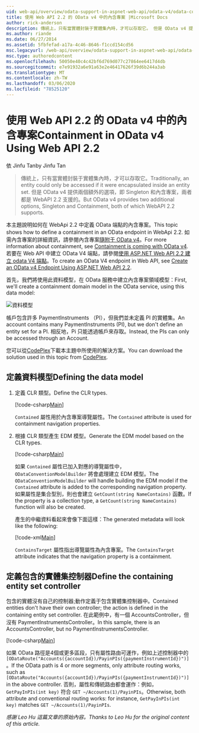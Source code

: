```yaml
---
uid: web-api/overview/odata-support-in-aspnet-web-api/odata-v4/odata-containment-in-web-api-22
title: 使用 Web API 2.2 的 OData v4 中的內含專案 |Microsoft Docs
author: rick-anderson
description: 傳統上，只有當實體封裝于實體集內時，才可以存取它。 但是 OData v4 提供兩個額外的選項： Singleton 和 Con 。
ms.author: riande
ms.date: 06/27/2014
ms.assetid: 5fbfefad-a17a-4c46-8646-f1ccd154cd56
msc.legacyurl: /web-api/overview/odata-support-in-aspnet-web-api/odata-v4/odata-containment-in-web-api-22
msc.type: authoredcontent
ms.openlocfilehash: 50050e40c4c42bf6d769d077c27864ee6417d4db
ms.sourcegitcommit: e7e91932a6e91a63e2e46417626f39d6b244a3ab
ms.translationtype: MT
ms.contentlocale: zh-TW
ms.lasthandoff: 03/06/2020
ms.locfileid: "78525120"
---
```

# <a name="containment-in-odata-v4-using-web-api-22"></a><span data-ttu-id="3d78a-104">使用 Web API 2.2 的 OData v4 中的內含專案</span><span class="sxs-lookup"><span data-stu-id="3d78a-104">Containment in OData v4 Using Web API 2.2</span></span>

<span data-ttu-id="3d78a-105">依 Jinfu Tan</span><span class="sxs-lookup"><span data-stu-id="3d78a-105">by Jinfu Tan</span></span>

> <span data-ttu-id="3d78a-106">傳統上，只有當實體封裝于實體集內時，才可以存取它。</span><span class="sxs-lookup"><span data-stu-id="3d78a-106">Traditionally, an entity could only be accessed if it were encapsulated inside an entity set.</span></span> <span data-ttu-id="3d78a-107">但是 OData v4 提供兩個額外的選項，即 Singleton 和內含專案，兩者都是 WebAPI 2.2 支援的。</span><span class="sxs-lookup"><span data-stu-id="3d78a-107">But OData v4 provides two additional options, Singleton and Containment, both of which WebAPI 2.2 supports.</span></span>

<span data-ttu-id="3d78a-108">本主題說明如何在 WebApi 2.2 中定義 OData 端點的內含專案。</span><span class="sxs-lookup"><span data-stu-id="3d78a-108">This topic shows how to define a containment in an OData endpoint in WebApi 2.2.</span></span> <span data-ttu-id="3d78a-109">如需內含專案的詳細資訊，請參閱內含專案[隨附于 OData v4](https://blogs.msdn.com/b/odatateam/archive/2014/03/13/containment-is-coming-with-odata-v4.aspx)。</span><span class="sxs-lookup"><span data-stu-id="3d78a-109">For more information about containment, see [Containment is coming with OData v4](https://blogs.msdn.com/b/odatateam/archive/2014/03/13/containment-is-coming-with-odata-v4.aspx).</span></span> <span data-ttu-id="3d78a-110">若要在 Web API 中建立 OData V4 端點，請參閱[使用 ASP.NET Web API 2.2 建立 odata V4 端點](create-an-odata-v4-endpoint.md)。</span><span class="sxs-lookup"><span data-stu-id="3d78a-110">To create an OData V4 endpoint in Web API, see [Create an OData v4 Endpoint Using ASP.NET Web API 2.2](create-an-odata-v4-endpoint.md).</span></span>

<span data-ttu-id="3d78a-111">首先，我們將使用此資料模型，在 OData 服務中建立內含專案領域模型：</span><span class="sxs-lookup"><span data-stu-id="3d78a-111">First, we'll create a containment domain model in the OData service, using this data model:</span></span>

![資料模型](odata-containment-in-web-api-22/_static/image1.png)

<span data-ttu-id="3d78a-113">帳戶包含許多 PaymentInstruments （PI），但我們並未定義 PI 的實體集。</span><span class="sxs-lookup"><span data-stu-id="3d78a-113">An account contains many PaymentInstruments (PI), but we don't define an entity set for a PI.</span></span> <span data-ttu-id="3d78a-114">相反地，Pi 只能透過帳戶來存取。</span><span class="sxs-lookup"><span data-stu-id="3d78a-114">Instead, the PIs can only be accessed through an Account.</span></span>

<span data-ttu-id="3d78a-115">您可以從[CodePlex](https://aspnet.codeplex.com/SourceControl/latest#Samples/WebApi/OData/v4/ODataContainmentSample/)下載本主題中所使用的解決方案。</span><span class="sxs-lookup"><span data-stu-id="3d78a-115">You can download the solution used in this topic from [CodePlex](https://aspnet.codeplex.com/SourceControl/latest#Samples/WebApi/OData/v4/ODataContainmentSample/).</span></span>

## <a name="defining-the-data-model"></a><span data-ttu-id="3d78a-116">定義資料模型</span><span class="sxs-lookup"><span data-stu-id="3d78a-116">Defining the data model</span></span>

1. <span data-ttu-id="3d78a-117">定義 CLR 類型。</span><span class="sxs-lookup"><span data-stu-id="3d78a-117">Define the CLR types.</span></span>

    [!code-csharp[Main](odata-containment-in-web-api-22/samples/sample1.cs)]

    <span data-ttu-id="3d78a-118">`Contained` 屬性用於內含專案導覽屬性。</span><span class="sxs-lookup"><span data-stu-id="3d78a-118">The `Contained` attribute is used for containment navigation properties.</span></span>
2. <span data-ttu-id="3d78a-119">根據 CLR 類型產生 EDM 模型。</span><span class="sxs-lookup"><span data-stu-id="3d78a-119">Generate the EDM model based on the CLR types.</span></span>

    [!code-csharp[Main](odata-containment-in-web-api-22/samples/sample2.cs)]

    <span data-ttu-id="3d78a-120">如果 `Contained` 屬性已加入對應的導覽屬性中，`ODataConventionModelBuilder` 將會處理建立 EDM 模型。</span><span class="sxs-lookup"><span data-stu-id="3d78a-120">The `ODataConventionModelBuilder` will handle building the EDM model if the `Contained` attribute is added to the corresponding navigation property.</span></span> <span data-ttu-id="3d78a-121">如果屬性是集合型別，則也會建立 `GetCount(string NameContains)` 函數。</span><span class="sxs-lookup"><span data-stu-id="3d78a-121">If the property is a collection type, a `GetCount(string NameContains)` function will also be created.</span></span>

    <span data-ttu-id="3d78a-122">產生的中繼資料看起來會像下面這樣：</span><span class="sxs-lookup"><span data-stu-id="3d78a-122">The generated metadata will look like the following:</span></span>

    [!code-xml[Main](odata-containment-in-web-api-22/samples/sample3.xml?highlight=10)]

    <span data-ttu-id="3d78a-123">`ContainsTarget` 屬性指出導覽屬性為內含專案。</span><span class="sxs-lookup"><span data-stu-id="3d78a-123">The `ContainsTarget` attribute indicates that the navigation property is a containment.</span></span>

## <a name="define-the-containing-entity-set-controller"></a><span data-ttu-id="3d78a-124">定義包含的實體集控制器</span><span class="sxs-lookup"><span data-stu-id="3d78a-124">Define the containing entity set controller</span></span>

<span data-ttu-id="3d78a-125">包含的實體沒有自己的控制器;動作定義于包含實體集控制器中。</span><span class="sxs-lookup"><span data-stu-id="3d78a-125">Contained entities don't have their own controller; the action is defined in the containing entity set controller.</span></span> <span data-ttu-id="3d78a-126">在此範例中，有一個 AccountsController，但沒有 PaymentInstrumentsController。</span><span class="sxs-lookup"><span data-stu-id="3d78a-126">In this sample, there is an AccountsController, but no PaymentInstrumentsController.</span></span>

[!code-csharp[Main](odata-containment-in-web-api-22/samples/sample4.cs)]

<span data-ttu-id="3d78a-127">如果 OData 路徑是4個或更多區段，只有屬性路由可運作，例如上述控制器中的 `[ODataRoute("Accounts({accountId})/PayinPIs({paymentInstrumentId})")]`。</span><span class="sxs-lookup"><span data-stu-id="3d78a-127">If the OData path is 4 or more segments, only attribute routing works, such as `[ODataRoute("Accounts({accountId})/PayinPIs({paymentInstrumentId})")]` in the above controller.</span></span> <span data-ttu-id="3d78a-128">否則，屬性和傳統路由都會運作：例如，`GetPayInPIs(int key)` 符合 `GET ~/Accounts(1)/PayinPIs`。</span><span class="sxs-lookup"><span data-stu-id="3d78a-128">Otherwise, both attribute and conventional routing works: for instance, `GetPayInPIs(int key)` matches `GET ~/Accounts(1)/PayinPIs`.</span></span>

<span data-ttu-id="3d78a-129">*感謝 Leo Hu 這篇文章的原始內容。*</span><span class="sxs-lookup"><span data-stu-id="3d78a-129">*Thanks to Leo Hu for the original content of this article.*</span></span>
